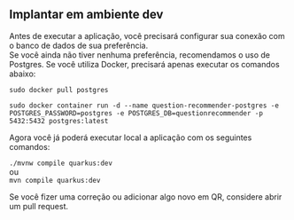 ## Implantar em ambiente dev

Antes de executar a aplicação, você precisará configurar sua conexão com o banco de dados de sua preferência.<br/>
Se você ainda não tiver nenhuma preferência, recomendamos o uso de Postgres. Se você utiliza Docker, precisará apenas executar os comandos abaixo:

```sudo docker pull postgres```

```sudo docker container run -d --name question-recommender-postgres -e POSTGRES_PASSWORD=postgres -e POSTGRES_DB=questionrecommender -p 5432:5432 postgres:latest```

Agora você já poderá executar local a aplicação com os seguintes comandos:

```./mvnw compile quarkus:dev``` <br/>
ou <br/>
```mvn compile quarkus:dev```

Se você fizer uma correção ou adicionar algo novo em QR, considere abrir um pull request.



